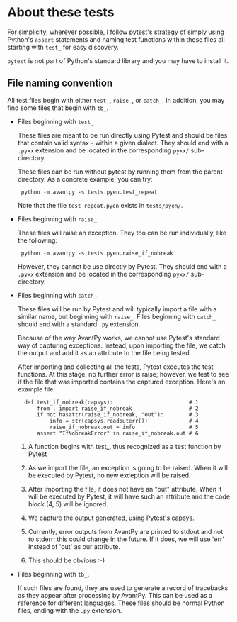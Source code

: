 # About these tests

For simplicity, wherever possible, I follow
[pytest](https://docs.pytest.org/en/latest/contents.html)'s strategy of
simply using Python's `assert` statements and naming test functions within
these files all starting with `test_` for easy discovery.

`pytest` is not part of Python's standard library and you may have to install it.

## File naming convention

All test files begin with either `test_`, `raise_`, or `catch_`.
In addition, you may find some files that begin with `tb_`.

- Files beginning with `test_`

   These files are meant to be run directly using Pytest and should be
   files that contain valid syntax - within a given dialect.
   They should end with a `.pyxx` extension and be located in the
   corresponding `pyxx/` sub-directory.

   These files can be run without pytest by running them from the
   parent directory.  As a concrete example, you can try:

       python -m avantpy -s tests.pyen.test_repeat

   Note that the file `test_repeat.pyen` exists in `tests/pyen/`.

- Files beginning with `raise_`

   These files will raise an exception. They too can be run individually,
   like the following:

       python -m avantpy -s tests.pyen.raise_if_nobreak

   However, they cannot be use directly by Pytest.
   They should end with a `.pyxx` extension and be located in the
   corresponding `pyxx/` sub-directory.

- Files beginning with `catch_`.

   These files will be run by Pytest and will typically import a file
   with a similar name, but beginning with `raise_`. Files beginning
   with `catch_` should end with a standard `.py` extension.

   Because of the way AvantPy works, we cannot use Pytest's standard
   way of capturing exceptions.
   Instead, upon importing the file, we catch the output and add it as
   an attribute to the file being tested.

   After importing and collecting all the tests, Pytest executes the test
   functions. At this stage, no further error is raise; however, we test
   to see if the file that was imported contains the captured exception.
   Here's an example file:

        def test_if_nobreak(capsys):                        # 1
            from . import raise_if_nobreak                  # 2
            if not hasattr(raise_if_nobreak, "out"):        # 3
                info = str(capsys.readouterr())             # 4
                raise_if_nobreak.out = info                 # 5
            assert "IfNobreakError" in raise_if_nobreak.out # 6

    1. A function begins with test_, thus recognized as a test function by Pytest

    2. As we import the file, an exception is going to be raised. When it will
       be executed by Pytest, no new exception will be raised.

    3. After importing the file, it does not have an "out" attribute. When it
       will be executed by Pytest, it will have such an attribute and the
       code block (4, 5) will be ignored.

    4. We capture the output generated, using Pytest's capsys.

    5. Currently, error outputs from AvantPy are printed to stdout and not
       to stderr; this could change in the future. If it does, we will use
       'err' instead of 'out' as our attribute.

    6. This should be obvious :-)

- Files beginning with `tb_`.

   If such files are found, they are used to generate a record of
   tracebacks as they appear after processing by AvantPy. This can be used
   as a reference for different languages.  These files should be normal
   Python files, ending with the `.py` extension.
